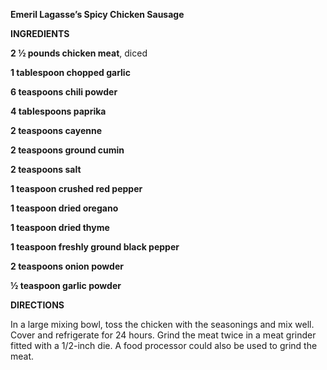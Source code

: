**Emeril Lagasse’s Spicy Chicken Sausage**

**INGREDIENTS**

**2 ½ pounds chicken meat**, diced

**1 tablespoon chopped garlic**

**6 teaspoons chili powder**

**4 tablespoons paprika**

**2 teaspoons cayenne**

**2 teaspoons ground cumin**

**2 teaspoons salt**

**1 teaspoon crushed red pepper**

**1 teaspoon dried oregano**

**1 teaspoon dried thyme**

**1 teaspoon freshly ground black pepper**

**2 teaspoons onion powder**

**½ teaspoon garlic powder**

**DIRECTIONS**

In a large mixing bowl, toss the chicken with the seasonings and mix
well. Cover and refrigerate for 24 hours. Grind the meat twice in a meat
grinder fitted with a 1/2-inch die. A food processor could also be used
to grind the meat.
